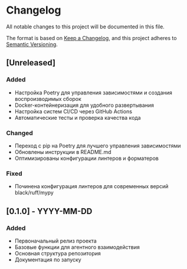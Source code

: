# Changelog

All notable changes to this project will be documented in this file.

The format is based on [Keep a Changelog](https://keepachangelog.com/en/1.0.0/),
and this project adheres to [Semantic Versioning](https://semver.org/spec/v2.0.0.html).

## [Unreleased]

### Added
- Настройка Poetry для управления зависимостями и создания воспроизводимых сборок
- Docker-контейнеризация для удобного развертывания
- Настройка систем CI/CD через GitHub Actions
- Автоматические тесты и проверка качества кода

### Changed
- Переход с pip на Poetry для лучшего управления зависимостями
- Обновлены инструкции в README.md
- Оптимизированы конфигурации линтеров и форматеров

### Fixed
- Починена конфигурация линтеров для современных версий black/ruff/mypy

## [0.1.0] - YYYY-MM-DD

### Added
- Первоначальный релиз проекта
- Базовые функции для агентного взаимодействия
- Основная структура репозитория
- Документация по запуску
